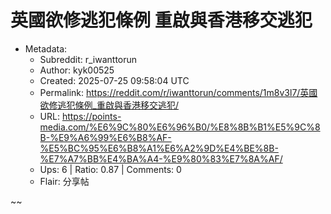 # 英國欲修逃犯條例 重啟與香港移交逃犯

- Metadata:
  - Subreddit: r_iwanttorun
  - Author: kyk00525
  - Created: 2025-07-25 09:58:04 UTC
  - Permalink: https://reddit.com/r/iwanttorun/comments/1m8v3l7/英國欲修逃犯條例_重啟與香港移交逃犯/
  - URL: https://points-media.com/%E6%9C%80%E6%96%B0/%E8%8B%B1%E5%9C%8B-%E9%A6%99%E6%B8%AF-%E5%BC%95%E6%B8%A1%E6%A2%9D%E4%BE%8B-%E7%A7%BB%E4%BA%A4-%E9%80%83%E7%8A%AF/
  - Ups: 6 | Ratio: 0.87 | Comments: 0
  - Flair: 分享帖


\~~

